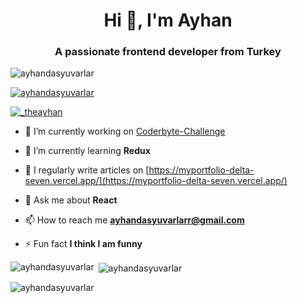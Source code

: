 <h1 align="center">Hi 👋, I'm Ayhan</h1>
<h3 align="center">A passionate frontend developer from Turkey</h3>

<p align="left"> <img src="https://komarev.com/ghpvc/?username=ayhandasyuvarlar&label=Profile%20views&color=0e75b6&style=flat" alt="ayhandasyuvarlar" /> </p>

<p align="left"> <a href="https://github.com/ryo-ma/github-profile-trophy"><img src="https://github-profile-trophy.vercel.app/?username=ayhandasyuvarlar" alt="ayhandasyuvarlar" /></a> </p>

<p align="left"> <a href="https://twitter.com/_theayhan" target="blank"><img src="https://img.shields.io/twitter/follow/_theayhan?logo=twitter&style=for-the-badge" alt="_theayhan" /></a> </p>

- 🔭 I’m currently working on [Coderbyte-Challenge](https://github.com/ayhandasyuvarlar/coderbyte-js-challenge)

- 🌱 I’m currently learning **Redux**

- 📝 I regularly write articles on [https://myportfolio-delta-seven.vercel.app/](https://myportfolio-delta-seven.vercel.app/)

- 💬 Ask me about **React**

- 📫 How to reach me **ayhandasyuvarlarr@gmail.com**

- ⚡ Fun fact **I think I am funny**




<p><img align="left" src="https://github-readme-stats.vercel.app/api/top-langs?username=ayhandasyuvarlar&show_icons=true&locale=en&layout=compact" alt="ayhandasyuvarlar" /></p>

<p>&nbsp;<img align="center" src="https://github-readme-stats.vercel.app/api?username=ayhandasyuvarlar&show_icons=true&locale=en" alt="ayhandasyuvarlar" /></p>

<p><img align="center" src="https://github-readme-streak-stats.herokuapp.com/?user=ayhandasyuvarlar&" alt="ayhandasyuvarlar" /></p>

